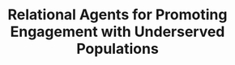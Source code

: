 ---
name: "Relational Agents For Promoting Engagement With"
title: "Relational Agents for Promoting Engagement with Underserved Populations"
project: null
event: "Society for Behavioral Medicine (SBM) annual meeting (abstract)"
authors:
year: 2011
resources: null
external_url: null
draft: false
---